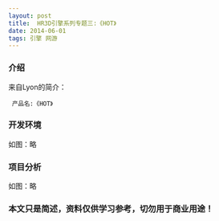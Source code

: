 ```yaml
---
layout: post
title:  HR3D引擎系列专题三:《HOT》
date: 2014-06-01
tags: 引擎 网游
---
```



### 介绍


来自Lyon的简介：

	 产品名:《HOT》




### 开发环境

如图：略

### 项目分析

如图：略



### 本文只是简述，资料仅供学习参考，切勿用于商业用途！